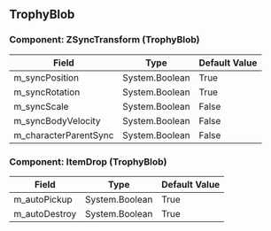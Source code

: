 ## TrophyBlob

### Component: ZSyncTransform (TrophyBlob)

|Field|Type|Default Value|
|-----|----|-------------|
|m_syncPosition|System.Boolean|True|
|m_syncRotation|System.Boolean|True|
|m_syncScale|System.Boolean|False|
|m_syncBodyVelocity|System.Boolean|False|
|m_characterParentSync|System.Boolean|False|

### Component: ItemDrop (TrophyBlob)

|Field|Type|Default Value|
|-----|----|-------------|
|m_autoPickup|System.Boolean|True|
|m_autoDestroy|System.Boolean|True|


